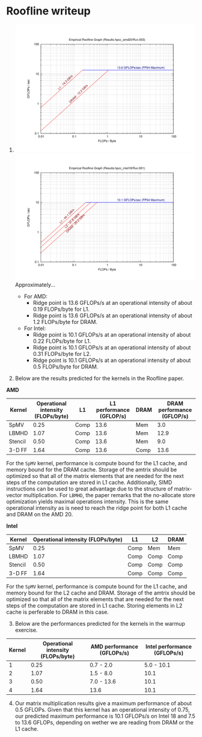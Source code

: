 # Roofline writeup

1. ![AMD Roofline](./roofline_amd.jpg)
   ![Intel Roofline](./roofline_intel.jpg)
   Approximately...
   - For AMD:
     - Ridge point is 13.6 GFLOPs/s at an operational intensity of about 0.19 FLOPs/byte for L1.
     - Ridge point is 13.6 GFLOPs/s at an operational intensity of about 1.2 FLOPs/byte for DRAM.
   - For Intel:
     - Ridge point is 10.1 GFLOPs/s at an operational intensity of about 0.22 FLOPs/byte for L1.
     - Ridge point is 10.1 GFLOPs/s at an operational intensity of about 0.31 FLOPs/byte for L2.
     - Ridge point is 10.1 GFLOPs/s at an operational intensity of about 0.5 FLOPs/byte for DRAM.

3. Below are the results predicted for the kernels in the Roofline paper.

**AMD**
   
| Kernel    | Operational intensity (FLOPs/byte) | L1 | L1 performance (GFLOP/s) | DRAM | DRAM performance (GFLOP/s) |
| --------- | --------------------------------- | --- | ------------------------ | ---- | -------------------------- |
| SpMV      | 0.25                            | Comp | 13.6 |  Mem | 3.0 |
| LBMHD     | 1.07                            | Comp | 13.6 | Mem | 12.9 |
| Stencil   | 0.50                            | Comp | 13.6 | Mem | 9.0 | 
| 3-D FF    | 1.64                            | Comp | 13.6 | Comp | 13.6 |

For the `SpMV` kernel, performance is compute bound for the L1 cache, and memory bound for the DRAM cache. Storage of the amtrix should
be optimized so that all of the matrix elements that are needed for the next steps of the computation are stored in L1 cache. Additionally,
SIMD instructions can be used to great advantage due to the structure of matrix-vector multiplication. For `LBMHD`, the paper remarks that 
the no-allocate store optimization yields maximal operations intensity. This is the same operational intensity as is need to reach the ridge point
for both L1 cache and DRAM on the AMD 20. 

**Intel**

| Kernel    | Operational intensity (FLOPs/byte) | L1 | L2 | DRAM |
| --------- | --------------------------------- | --- | --- | --- |
| SpMV      | 0.25                            | Comp | Mem | Mem |
| LBMHD     | 1.07                            | Comp | Comp | Comp |
| Stencil   | 0.50                            | Comp | Comp | Comp |
| 3-D FF    | 1.64                            | Comp | Comp | Comp |

For the `SpMV` kernel, performance is compute bound for the L1 cache, and memory bound for the L2 cache and DRAM. Storage of the amtrix should
be optimized so that all of the matrix elements that are needed for the next steps of the computation are stored in L1 cache. Storing elements in L2 cache
is perferable to DRAM in this case. 

3. Below are the performances predicted for the kernels in the warmup exercise.

| Kernel | Operational intensity (FLOPs/byte) | AMD performance (GFLOPs/s) | Intel performance (GFLOPs/s) |
| ------ | --------------------------------- | --------------------------- | --------------------------- |
| 1      | 0.25                            | 0.7 - 2.0                   | 5.0 - 10.1                  |
| 2      | 1.07                            | 1.5 - 8.0                   | 10.1                        |
| 3      | 0.50                            | 7.0 - 13.6                  | 10.1                        |
| 4      | 1.64                            | 13.6                        | 10.1                        |

4. Our matrix multiplication results give a maximum performance of about 0.5 GFLOPs. Given that this kernel has an operational intensity
of 0.75, our predicted maximum performance is 10.1 GFLOPs/s on Intel 18 and 7.5 to 13.6 GFLOPs, depending on wether we are reading from DRAM
or the L1 cache. 
